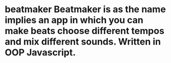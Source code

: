 # beatmaker Beatmaker is as the name implies an app in which you can make beats choose different tempos and mix different sounds. Written in OOP Javascript.
